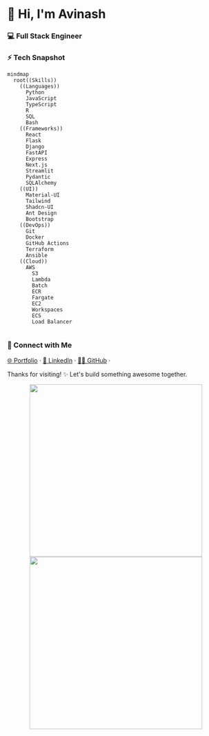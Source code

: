 # 👋 Hi, I'm Avinash
### 💻 Full Stack Engineer


### ⚡ Tech Snapshot

```mermaid
mindmap
  root((Skills))
    ((Languages))
      Python
      JavaScript
      TypeScript
      R
      SQL
      Bash
    ((Frameworks))
      React
      Flask
      Django
      FastAPI
      Express
      Next.js
      Streamlit
      Pydantic
      SQLAlchemy
    ((UI))
      Material-UI
      Tailwind
      Shadcn-UI
      Ant Design
      Bootstrap
    ((DevOps))
      Git
      Docker
      GitHub Actions
      Terraform
      Ansible
    ((Cloud))
      AWS
        S3
        Lambda
        Batch
        ECR
        Fargate
        EC2
        Workspaces
        ECS
        Load Balancer
      
```

### 🤝 Connect with Me  
[🌐 Portfolio]() · [💼 LinkedIn]() · [🧑‍💻 GitHub]() ·

Thanks for visiting! ✨ Let's build something awesome together.

<p align="center">
  <img src="https://github-readme-stats.vercel.app/api?username=pr2tik1&show_icons=true&theme=dark" width="400">
  <img src="https://github-readme-streak-stats.herokuapp.com?user=pr2tik1&theme=dark&hide_border=true" width="400">
</p>
